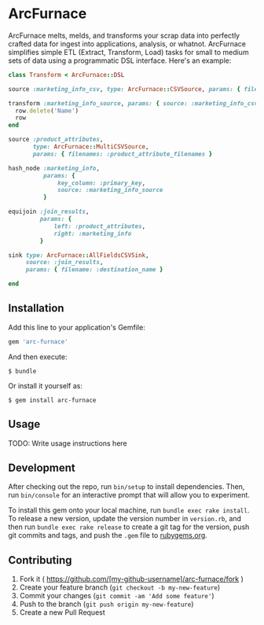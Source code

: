 # ArcFurnace

ArcFurnace melts, melds, and transforms your scrap data into perfectly crafted data for ingest into applications, 
analysis, or whatnot. ArcFurnace simplifies simple ETL (Extract, Transform, Load) tasks for small to medium sets of data
using a programmatic DSL interface. Here's an example:

```ruby
class Transform < ArcFurnace::DSL

source :marketing_info_csv, type: ArcFurnace::CSVSource, params: { filename: :marketing_filename }

transform :marketing_info_source, params: { source: :marketing_info_csv } do |row|
  row.delete('Name')
  row
end

source :product_attributes,
       type: ArcFurnace::MultiCSVSource,
       params: { filenames: :product_attribute_filenames }

hash_node :marketing_info,
          params: {
              key_column: :primary_key,
              source: :marketing_info_source
          }

equijoin :join_results,
         params: {
             left: :product_attributes,
             right: :marketing_info
         }

sink type: ArcFurnace::AllFieldsCSVSink,
     source: :join_results,
     params: { filename: :destination_name }

end
```

## Installation

Add this line to your application's Gemfile:

```ruby
gem 'arc-furnace'
```

And then execute:

    $ bundle

Or install it yourself as:

    $ gem install arc-furnace

## Usage

TODO: Write usage instructions here

## Development

After checking out the repo, run `bin/setup` to install dependencies. Then, run `bin/console` for an interactive prompt that will allow you to experiment.

To install this gem onto your local machine, run `bundle exec rake install`. To release a new version, update the version number in `version.rb`, and then run `bundle exec rake release` to create a git tag for the version, push git commits and tags, and push the `.gem` file to [rubygems.org](https://rubygems.org).

## Contributing

1. Fork it ( https://github.com/[my-github-username]/arc-furnace/fork )
2. Create your feature branch (`git checkout -b my-new-feature`)
3. Commit your changes (`git commit -am 'Add some feature'`)
4. Push to the branch (`git push origin my-new-feature`)
5. Create a new Pull Request
